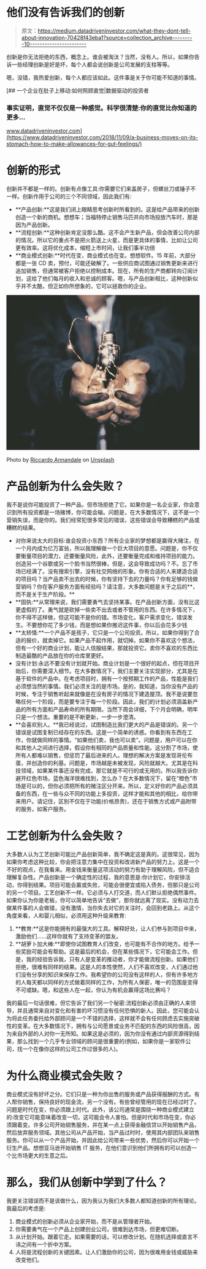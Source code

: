# 他们没有告诉我们的创新

> 原文：<https://medium.datadriveninvestor.com/what-they-dont-tell-about-innovation-70428f43eba1?source=collection_archive---------10----------------------->

创新是你无法拒绝的东西，概念上。谁会被淘汰？当然，没有人。所以，如果你告诉一些经理创新是好是坏，每个人都会说创新是公司发展的支柱等等。

嗯，没错，我热爱创新，每个人都应该如此。这件事是关于你可能不知道的事情。

[](https://www.datadriveninvestor.com/2018/11/09/a-business-moves-on-its-stomach-how-to-make-allowances-for-gut-feelings/) [## 一个企业在肚子上移动:如何照顾直觉|数据驱动的投资者

### 事实证明，直觉不仅仅是一种感觉。科学很清楚:你的直觉比你知道的更多…

www.datadriveninvestor.com](https://www.datadriveninvestor.com/2018/11/09/a-business-moves-on-its-stomach-how-to-make-allowances-for-gut-feelings/) 

# **创新的形式**

创新并不都是一样的。创新有点像工具:你需要它们来盖房子，但螺丝刀或锤子不一样。创新作用于公司的三个不同领域，因此我们有:

*   **产品创新:**这是我们闭上眼睛思考创新时所看到的。这是给产品带来的创新创造一个新的商机。想想车；当福特停止销售马匹并向市场投放汽车时，那是因为产品创新。
*   **流程创新:**这种创新肯定没那么酷。这不会产生新产品，但会改善公司内部的情况。所以它的重点不是把火箭送上火星，而是更具体的事情，比如让公司更有效率。这将优化成本，缩短上市时间，让我们事半功倍
*   **商业模式创新:**时代在变，商业模式也在变。想想软件。15 年前，大部分都是一张 CD 卖，预付，可能还破解了。一些供应商试图通过销售更新来进行追加销售，但通常被客户拒绝以控制成本。现在，所有的生产商都转向订阅计划，这给了他们每月的收入和忠诚的顾客。嗯，与产品创新相比，这种创新似乎并不太酷，但正如你所想象的，它可以拯救你的企业。

![](img/484937b1120313cbc67bfacfe578e0a4.png)

Photo by [Riccardo Annandale](https://unsplash.com/@pavement_special?utm_source=medium&utm_medium=referral) on [Unsplash](https://unsplash.com?utm_source=medium&utm_medium=referral)

# 产品创新为什么会失败？

我不是说你可能投资了一种产品，但市场拒绝了它。如果你是一名企业家，你会意识到所有投资都是一场赌博，你可能会输。问题是，在大多数情况下，这不是一个营销失误，而是你的。我们经常犯很多常见的错误，这些错误会导致糟糕的产品或糟糕的结果。

*   对你来说太大的目标:谁会投资小东西？所有企业家的梦想都是赢得大赌注，在一个月内成为亿万富翁，所以我理解做一个巨大项目的意愿。问题是，你不仅要衡量项目的潜力，还要衡量风险，此外，还要衡量完成和维持项目的能力。创造另一个谷歌或另一个脸书当然很棒，但是，这会导致成功吗？不。忘了市场已经满了。没有搜索引擎，没有社交网络的形象。你有合适的人来建造合适的项目吗？当产品卖不出去的时候，你有坚持下去的力量吗？你有足够的钱做营销吗？你在客户服务方面有经验吗？请注意，大多数问题是关于之后的**，而不是关于生产阶段。**
*   **固执:**从常理来说，我们需要勇气去坚持某事。在产品创新方面，没有比这更虚假的了。勇气就是砍掉一些卖不出去或者不管用的东西。在许多情况下，你不得不这样做，但这可能不是你的错。市场变化，客户需求变化，错误发生。不要想你花了多少钱，而是想如果你推迟这件事，你以后会花多少钱
*   **太矫情:**一个产品不是孩子，它只是一个公司投资。所以，如果你得到了合适的报价，就卖掉它。如果产品不起作用，就切掉。如果你不喜欢这个想法，但有一个好的商业计划，能让人信服结果，那就投资它。卖你不喜欢的东西比制造最酷的产品放在你的仓库里更好。
*   没有计划:永远不要没有计划就开始。商业计划是一个很好的起点，但在项目开始后，你需要深入细节。在大多数情况下，我们主要关注实现部分，尤其是在基于软件的产品中。在考虑项目时，拥有一个按预期工作的产品，性能是我们必须想当然的事情。我们必须关注的是市场。是的，我知道，当你没有产品的时候，专注于销售听起来就像是在没有房子的情况下建造屋顶。我不是说要忽略任何一个阶段，而是要专注于每一个阶段。因此，我们的计划必须涵盖新产品的所有方面和产品寿命的所有期限。当然下周会详细，下个月会明确，明年只是一个想法。重要的是不断更新，一步一步澄清。
*   **会喜欢别人。**我已经说过，试图制造比我们更大的产品是错误的。另一个错误是试图复制已经存在的东西。这是一个简单的诱惑。你看到有东西在工作，你就做同样的事情。“如果他们卖，我也可以卖”。问题是，用户可以在你和其他人之间进行选择，假设你有相同的产品质量和性能。这分割了市场，使所有人都难以销售，但惩罚了最后进来的人。理想的解决方案是发现哥伦布蛋，并创造你的利基。问题是，市场越是未被发现，风险就越大。尤其是在科技领域，如果某件事还没有完成，那它就是不可行的或无用的。所以我告诉你避开红色市场，蓝色海洋很难找到，怎么办？在大多数情况下，留在“橙色”市场是可以的，但你必须把所有的赌注区分开来。所以，定义好你的产品必须具备的东西，在一些与众不同的功能上多投资，这样才能和其他的相比，给你带来用户。请记住，区别不仅在于功能(价格昂贵)，还在于销售方式或产品附带的服务，如客户服务。

# 工艺创新为什么会失败？

大多数人认为工艺创新可能比产品创新简单，我不确定这是真的。这很常见，因为如果你考虑这种比较，你会把注意力集中在投资和改进新产品的努力上。这是一个不好的观点，在我看来。用金钱来衡量这项活动的努力有助于理解风险，但不适合理解复杂性。产品创新是一个确定性的过程，我的意思是:你计划它，你安排活动，你得到结果。项目可能会赢或失败，可能会很便宜或陷入债务，但那只是公司的另一个项目。工艺创新不一样。它必须与人打交道，而人们默认拒绝偶然事件。如果你认为你是老板，你可以简单地告诉“去做”，那你就远离了现实。没有动力去做某件事的人会做错，没有激情，当你失去对它的关注时，会回到老路上。从这个角度来看，人和婴儿相似，必须用这种升级来教育:

1.  **教育:**这是你能拥有的最强大的工具。解释好处，让人们参与到项目中来，激励他们……这样你就有了支持变革的盟友。
2.  **胡萝卜加大棒:**即使你试图教育人们改变，也可能有不合作的地方。给予一些奖励可能会有帮助。这是最后的机会，但在某些情况下，它可能会工作。但是，我的经验告诉我，只有人是变革的推动者，你才能做流程创新。如果他们拒绝，很难有同样的结果。这是人的本性使然，人们不喜欢改变，人们通过他们没有分享的知识来保存工作。我希望你的公司没有这样的人，但有许多地方的人每天都以同样的方式做着同样的工作，为所有人保密，唯一的范围是变得不可或缺。嗯，和这些人在一起，你认为有机会赢得这场比赛吗？

我的最后一句话很难，但它告诉了我们另一个秘密:流程创新必须由正确的人来领导，并且通常来自对变化和有害的坏习惯没有任何恐惧的新人。因此，您可能会认为将此任务委托给外部顾问是一个不错的选择，这样就不会有任何顾虑去实施突破性的变革。在大多数情况下，拥有与公司愿景或业务不匹配的东西的风险很高，因为来自外部的人对你一无所知。如果这是必须的，因为你没有通过内部资源得到结果，那么找到一个几乎专业领域的顾问是很重要的(例如，如果你是一家软件公司，找一个在像你这样的公司工作过很多的人)。

# 为什么商业模式会失败？

商业模式没有好坏之分。它们只是一种为你出售的服务或产品获得报酬的方式。有人帮你销售，保持良好的现金流，另一个没有。有些曾经管用的现在已经过时了。问题是时代在变，你必须跟上时代。此外，该公司通常是围绕一种商业模式建立的:改变它可能意味着改变一切，这可能会令人害怕。但是时代和市场在变，你必须跟着变。许多公司开始销售服务，并在某一点上获得金融信贷以开始销售产品，然后放弃服务领域。其他公司从产品开始，当产品过时时，使用其内部团队来销售服务。你可以从一个产品开始，并因此给公司带来一些优势，然后你可以开始一个衍生产品。想想亚马逊开始销售 IT 服务，在他们意识到他们所拥有的可以创造一个比市场更大的生意之后。

# 那么，我们从创新中学到了什么？

我更关注错误而不是该做什么，因为我认为我们大多数人都知道创新的所有理论。我最后的考虑是:

1.  商业模式的创新必须从企业家开始，而不是从管理者开始。
2.  你需要勇气在一个产品上创建创业公司，很难到达市场，但更难切断。
3.  从计划开始。跟着它走。如果需要的话，可以修改计划。在随机选择或直言不讳之间有一个折中方案。
4.  人将是流程创新的关键因素。让人们激励你的公司，因为很难用金钱或威胁来改变他们。